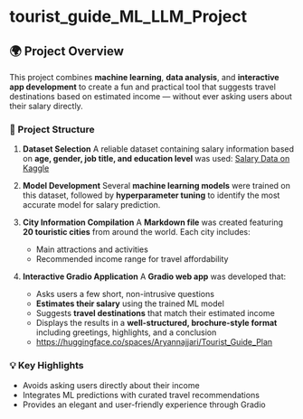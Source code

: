 # tourist_guide_ML_LLM_Project

## 🌍 Project Overview

This project combines **machine learning**, **data analysis**, and **interactive app development** to create a fun and practical tool that suggests travel destinations based on estimated income — without ever asking users about their salary directly.

### 🧩 Project Structure

1. **Dataset Selection**
   A reliable dataset containing salary information based on **age, gender, job title, and education level** was used:
   [Salary Data on Kaggle](https://www.kaggle.com/datasets/mohithsairamreddy/salary-data)

2. **Model Development**
   Several **machine learning models** were trained on this dataset, followed by **hyperparameter tuning** to identify the most accurate model for salary prediction.

3. **City Information Compilation**
   A **Markdown file** was created featuring **20 touristic cities** from around the world.
   Each city includes:

   * Main attractions and activities
   * Recommended income range for travel affordability

4. **Interactive Gradio Application**
   A **Gradio web app** was developed that:

   * Asks users a few short, non-intrusive questions
   * **Estimates their salary** using the trained ML model
   * Suggests **travel destinations** that match their estimated income
   * Displays the results in a **well-structured, brochure-style format** including greetings, highlights, and a conclusion
   * https://huggingface.co/spaces/Aryannajjari/Tourist_Guide_Plan 

### 💡 Key Highlights

* Avoids asking users directly about their income
* Integrates ML predictions with curated travel recommendations
* Provides an elegant and user-friendly experience through Gradio
